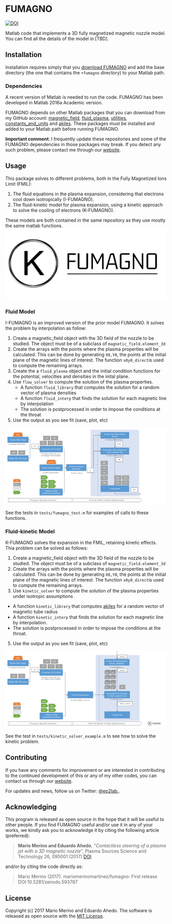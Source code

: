 FUMAGNO
=======

[![DOI](https://zenodo.org/badge/86265405.svg)](https://zenodo.org/badge/latestdoi/86265405)

Matlab code that implements a 3D fully magnetized magnetic nozzle model.
You can find all the details of the model in [TBD].

## Installation

Installation requires simply that you 
[download FUMAGNO](https://github.com/ep2lab/fumagno/archive/master.zip) 
and add the base directory (the one that contains the `+fumagno` directory) to 
your Matlab path.

### Dependencies

A recent version of Matlab is needed to run the code. 
FUMAGNO has been developed in Matlab 2016a Academic version. 

FUMAGNO depends on other Matlab packages that you can download from my GitHub
account:
[magnetic_field](https://github.com/ep2lab/magnetic_field),
[fluid_plasma](https://github.com/ep2lab/fluid_plasma),
[utilities](https://github.com/ep2lab/utilities),
[constants_and_units](https://github.com/ep2lab/constants_and_units)
and [akiles](https://github.com/ep2lab/akiles). These packages must be installed and added to your Matlab path before
running FUMAGNO.


**Important comment**: I frequently update these repositories and some of the
FUMAGNO dependencies in those packages may break. If you detect any such
problem, please contact me through our 
[website](http://ep2lab.uc3m.es/).

## Usage

This package solves to different problems, both in the Fully Magnetized Ions Limit (FMIL):
 1. The fluid equations in the plasma expansion, considering that electrons cool down isotropically (I-FUMAGNO).
 2. The fluid-kinetic model for plasma expansion, using a kinetic approach to solve the cooling of electrons (K-FUMAGNO).

These models are both contained in the same repository as they use mostly the same matlab functions.
![Example workflow diagram](/docs/figs/logo.png "I-FUMAGNO example workflow")
### Fluid Model

I-FUMAGNO is an improved version of the prior model FUMAGNO. It solves the problem by interpolation as follow:

1. Create a magnetic_field object with the 3D field of the nozzle 
to be studied. The object must be of a subclass of `magnetic_field.element_3d`
2. Create the arrays with the points where the plasma properties will be
calculated. This can be done  by generating `X0,Y0`, the points
at the initial plane of the magnetic lines of interest. The function `x0y0_direct`is used to compute the remaining arrays.
3. Create the a `fluid_plasma` object and the initial condition functions
for the potential, velocities and densities in the inital plane.
4. Use `flow_solver` to compute the solution of the plasma properties.
   * A function `fluid_library` that computes  the solution for a random vector of plasma densities 
   * A function `fluid_interp` that finds the solution for each magnetic line by interpolation 
   * The solution is postprocessed in order to impose the conditions at the throat 
5. Use the output as you see fit (save, plot, etc)


![Example workflow diagram](/docs/figs/ifumagno-workflow.png "I-FUMAGNO example workflow")

See the tests in `tests/fumagno_test.m` for examples of calls to these functions.

### Fluid-kinetic Model

K-FUMAGNO solves the expansion in the FMIL, retaining kinetic effects. Thia problem can be solved as follows:

1. Create a magnetic_field object with the 3D field of the nozzle 
to be studied. The object must be of a subclass of `magnetic_field.element_3d`
2. Create the arrays with the points where the plasma properties will be
calculated. This can be done  by generating `X0,Y0`, the points
at the initial plane of the magnetic lines of interest. The function `x0y0_direct`is used to compute the remaining arrays.
4. Use `kinetic_solver` to compute the solution of the plasma properties under isotropic assumptions
  * A function `kinetic_library` that computes [akiles](https://github.com/ep2lab/akiles) for a random vector of magnetic tube radius
  * A function `kinetic_interp` that finds the solution for each magnetic line by interpolation.  
  * The solution is postprocessed in order to impose the conditions at the throat.
5. Use the output as you see fit (save, plot, etc)

![Example workflow diagram 2](/docs/figs/kfumagno-workflow.png "K-FUMAGNO example workflow")

See the test in `tests/kinetic_solver_example.m` to see how to solve the kinetic problem.


## Contributing

If you have any comments for improvement or 
are interested in contributing to the continued 
development of this or any of my other codes, you can contact us
through our [website](http://ep2.uc3m.es/). 

For updates and news, follow us on Twitter: [@ep2lab.](https://twitter.com/ep2lab).

## Acknowledging 

This program is released as open source in the hope that it will be useful to
other people. If you find FUMAGNO useful and/or use it in any of your works, we kindly ask you
to acknowledge it by citing the following article (preferred):

> **Mario Merino and Eduardo Ahedo**, 
"_Contactless steering of a plasma jet with a 3D magnetic nozzle_", 
Plasma Sources Science and Technology 26, 095001 (2017) 
[DOI](http://iopscience.iop.org/article/10.1088/1361-6595/aa8061)

and/or by citing the code directly as:

> Mario Merino (2017). mariomerinomartinez/fumagno: First release DOI:10.5281/zenodo.593787

## License

Copyright (c) 2017 Mario Merino and Eduardo Ahedo. The software is released as open source with the [MIT License](LICENSE.md).

